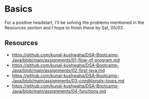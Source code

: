 # Basics
For a positive headstart, I'll be solving the problems mentioned in the Resources section and I hope to finish these by Sat, 05/03. 

## Resources
- https://github.com/kunal-kushwaha/DSA-Bootcamp-Java/blob/main/assignments/01-flow-of-program.md
- https://github.com/kunal-kushwaha/DSA-Bootcamp-Java/blob/main/assignments/02-first-java.md
- https://github.com/kunal-kushwaha/DSA-Bootcamp-Java/blob/main/assignments/03-conditionals-loops.md
- https://github.com/kunal-kushwaha/DSA-Bootcamp-Java/blob/main/assignments/04-functions.md